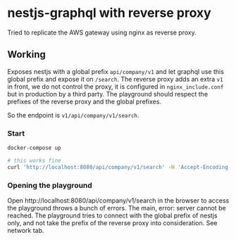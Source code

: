 # nestjs-graphql with reverse proxy

Tried to replicate the AWS gateway using nginx as reverse proxy. 

## Working
Exposes nestjs with a global prefix `api/company/v1` and let graphql use this global prefix and expose it on `/search`. The reverse proxy adds an extra `v1` in front, we do not control the proxy, it is configured in `nginx_include.conf` but in production by a third party. The playground should respect the prefixes of the reverse proxy and the global prefixes.

So the endpoint is `v1/api/company/v1/search`. 

### Start

```bash
docker-compose up

# this works fine
curl 'http://localhost:8080/api/company/v1/search' -H 'Accept-Encoding: gzip, deflate, br' -H 'Content-Type: application/json' -H 'Accept: application/json' -H 'Connection: keep-alive' -H 'DNT: 1' -H 'Origin: http://localhost:8080' --data-binary '{"query":"# Write your query or mutation here\nquery recipe($id: String!) {\n  recipe(id: $id){\n    id,\n  }\n}","variables":{"id":"1"}}' --compressed
```

### Opening the playground
Open http://localhost:8080/api/company/v1/search in the browser to access the playground throws a bunch of errors. The main, error: server cannot be reached. The playground tries to connect with the global prefix of nestjs only, and not take the prefix of the reverse proxy into consideration. See network tab.

